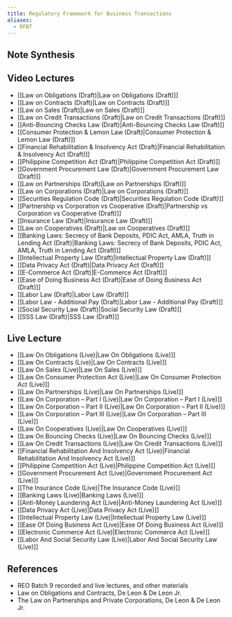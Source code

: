 ```yaml
---
title: Regulatory Framework for Business Transactions
aliases:
  - RFBT
---
```


## Note Synthesis

## Video Lectures
- [[Law on Obligations (Draft)|Law on Obligations (Draft)]]
- [[Law on Contracts (Draft)|Law on Contracts (Draft)]]
- [[Law on Sales (Draft)|Law on Sales (Draft)]]
- [[Law on Credit Transactions (Draft)|Law on Credit Transactions (Draft)]]
- [[Anti-Bouncing Checks Law (Draft)|Anti-Bouncing Checks Law (Draft)]]
- [[Consumer Protection & Lemon Law (Draft)|Consumer Protection & Lemon Law (Draft)]]
- [[Financial Rehabilitation & Insolvency Act (Draft)|Financial Rehabilitation & Insolvency Act (Draft)]]
- [[Philippine Competition Act (Draft)|Philippine Competition Act (Draft)]]
- [[Government Procurement Law (Draft)|Government Procurement Law (Draft)]]
- [[Law on Partnerships (Draft)|Law on Partnerships (Draft)]]
- [[Law on Corporations (Draft)|Law on Corporations (Draft)]]
- [[Securities Regulation Code (Draft)|Securities Regulation Code (Draft)]]
- [[Partnership vs Corporation vs Cooperative (Draft)|Partnership vs Corporation vs Cooperative (Draft)]]
- [[Insurance Law (Draft)|Insurance Law (Draft)]]
- [[Law on Cooperatives (Draft)|Law on Cooperatives (Draft)]]
- [[Banking Laws: Secrecy of Bank Deposits, PDIC Act, AMLA, Truth in Lending Act (Draft)|Banking Laws: Secrecy of Bank Deposits, PDIC Act, AMLA, Truth in Lending Act (Draft)]]
- [[Intellectual Property Law (Draft)|Intellectual Property Law (Draft)]]
- [[Data Privacy Act (Draft)|Data Privacy Act (Draft)]]
- [[E-Commerce Act (Draft)|E-Commerce Act (Draft)]]
- [[Ease of Doing Business Act (Draft)|Ease of Doing Business Act (Draft)]]
- [[Labor Law (Draft)|Labor Law (Draft)]]
- [[Labor Law - Additional Pay (Draft)|Labor Law - Additional Pay (Draft)]]
- [[Social Security Law (Draft)|Social Security Law (Draft)]]
- [[SSS Law (Draft)|SSS Law (Draft)]]
## Live Lecture
- [[Law On Obligations (Live)|Law On Obligations (Live)]]
- [[Law On Contracts (Live)|Law On Contracts (Live)]]
- [[Law On Sales (Live)|Law On Sales (Live)]]
- [[Law On Consumer Protection Act (Live)|Law On Consumer Protection Act (Live)]]
- [[Law On Partnerships (Live)|Law On Partnerships (Live)]]
- [[Law On Corporation – Part I (Live)|Law On Corporation – Part I (Live)]]
- [[Law On Corporation – Part II (Live)|Law On Corporation – Part II (Live)]]
- [[Law On Corporation – Part III (Live)|Law On Corporation – Part III (Live)]]
- [[Law On Cooperatives (Live)|Law On Cooperatives (Live)]]
- [[Law On Bouncing Checks (Live)|Law On Bouncing Checks (Live)]]
- [[Law On Credit Transactions (Live)|Law On Credit Transactions (Live)]]
- [[Financial Rehabilitation And Insolvency Act (Live)|Financial Rehabilitation And Insolvency Act (Live)]]
- [[Philippine Competition Act (Live)|Philippine Competition Act (Live)]]
- [[Government Procurement Act (Live)|Government Procurement Act (Live)]]
- [[The Insurance Code (Live)|The Insurance Code (Live)]]
- [[Banking Laws (Live)|Banking Laws (Live)]]
- [[Anti-Money Laundering Act (Live)|Anti-Money Laundering Act (Live)]]
- [[Data Privacy Act (Live)|Data Privacy Act (Live)]]
- [[Intellectual Property Law (Live)|Intellectual Property Law (Live)]]
- [[Ease Of Doing Business Act (Live)|Ease Of Doing Business Act (Live)]]
- [[Electronic Commerce Act (Live)|Electronic Commerce Act (Live)]]
- [[Labor And Social Security Law (Live)|Labor And Social Security Law (Live)]]
## References
- REO Batch 9 recorded and live lectures, and other materials
- Law on Obligations and Contracts, De Leon & De Leon Jr.
- The Law on Partnerships and Private Corporations, De Leon & De Leon Jr.
